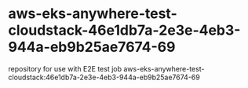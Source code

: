 # aws-eks-anywhere-test-cloudstack-46e1db7a-2e3e-4eb3-944a-eb9b25ae7674-69
repository for use with E2E test job aws-eks-anywhere-test-cloudstack:46e1db7a-2e3e-4eb3-944a-eb9b25ae7674-69
